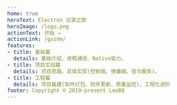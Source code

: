 ```yaml
---
home: true
heroText: Electron 记录之旅
heroImage: /logo.png
actionText: 开始 →
actionLink: /guide/
features:
- title: 基础篇
  details: 基础介绍、进程通信、Native能力。
- title: 项目实战篇
  details: 项目思路、具体实现(控制端、傀儡端、信令服务)。
- title: 工程篇
  details: 项目基建(软件打包、软件更新、质量监控)，工程化进阶
footer: Copyright © 2019-present LeeBQ
---
```


